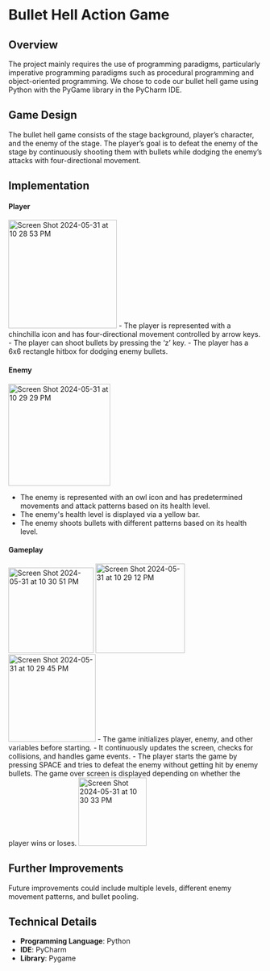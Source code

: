 # Bullet Hell Action Game

## Overview
The project mainly requires the use of programming paradigms, particularly imperative programming paradigms such as procedural programming and object-oriented programming. We chose to code our bullet hell game using Python with the PyGame library in the PyCharm IDE.

## Game Design
The bullet hell game consists of the stage background, player’s character, and the enemy of the stage. The player’s goal is to defeat the enemy of the stage by continuously shooting them with bullets while dodging the enemy’s attacks with four-directional movement.

## Implementation

#### Player
<img width="215" alt="Screen Shot 2024-05-31 at 10 28 53 PM" src="https://github.com/rliao123/Bullet-Action-Game/assets/92598518/2ca6e73e-4619-4476-89f1-bfbdc1a52451">
- The player is represented with a chinchilla icon and has four-directional movement controlled by arrow keys. 
- The player can shoot bullets by pressing the ‘z’ key.
- The player has a 6x6 rectangle hitbox for dodging enemy bullets.

#### Enemy
<img width="202" alt="Screen Shot 2024-05-31 at 10 29 29 PM" src="https://github.com/rliao123/Bullet-Action-Game/assets/92598518/ed0e68c8-089b-4f0e-860a-9bb9695f0743">

- The enemy is represented with an owl icon and has predetermined movements and attack patterns based on its health level.
- The enemy's health level is displayed via a yellow bar.
- The enemy shoots bullets with different patterns based on its health level.

#### Gameplay
<img width="169" alt="Screen Shot 2024-05-31 at 10 30 51 PM" src="https://github.com/rliao123/Bullet-Action-Game/assets/92598518/92f5dc12-9e3f-4024-8cb0-0165230f4364">
<img width="177" alt="Screen Shot 2024-05-31 at 10 29 12 PM" src="https://github.com/rliao123/Bullet-Action-Game/assets/92598518/627655aa-9924-4a96-b0d3-f43d67d52c86">
<img width="173" alt="Screen Shot 2024-05-31 at 10 29 45 PM" src="https://github.com/rliao123/Bullet-Action-Game/assets/92598518/d68f3ed9-471c-4acf-83ef-67ae7def839d">
- The game initializes player, enemy, and other variables before starting.
- It continuously updates the screen, checks for collisions, and handles game events.
- The player starts the game by pressing SPACE and tries to defeat the enemy without getting hit by enemy bullets. The game over screen is displayed depending on whether the player wins or loses.
<img width="135" alt="Screen Shot 2024-05-31 at 10 30 33 PM" src="https://github.com/rliao123/Bullet-Action-Game/assets/92598518/fd6f2125-9aa5-44dc-b608-8a3a93731ad9">

## Further Improvements
Future improvements could include multiple levels, different enemy movement patterns, and bullet pooling.

## Technical Details
- **Programming Language**: Python
- **IDE**: PyCharm
- **Library**: Pygame
